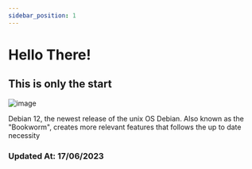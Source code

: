 ```yaml
---
sidebar_position: 1
---
```


# Hello There!
## This is only the start

![image](https://teknogram.id/wp-content/uploads/2023/06/debian-12-bookworm.jpg)

Debian 12, the newest release of the unix OS Debian. Also known as the "Bookworm", creates more relevant features that follows the up to date necessity

### Updated At: 17/06/2023